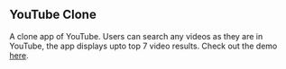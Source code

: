## YouTube Clone

A clone app of YouTube. Users can search any videos as they are in YouTube, the app displays upto top 7 video results. Check out the demo [here](https://madi031.github.io/YouTube-Clone/).
